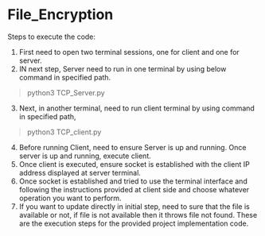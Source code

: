 # File_Encryption


Steps to execute the code:
1) First need to open two terminal sessions, one for client and one for server.
2) IN next step, Server need to run in one terminal by using below command in specified
path.
> python3 TCP_Server.py
3) Next, in another terminal, need to run client terminal by using command in specified
path,
>python3 TCP_client.py
4) Before running Client, need to ensure Server is up and running. Once server is up and
running, execute client.
5) Once client is executed, ensure socket is established with the client IP address displayed
at server terminal.
6) Once socket is established and tried to use the terminal interface and following the
instructions provided at client side and choose whatever operation you want to
perform.
7) If you want to update directly in initial step, need to sure that the file is available or not,
if file is not available then it throws file not found.
These are the execution steps for the provided project implementation code.
